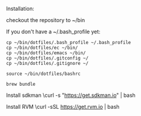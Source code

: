 Installation:

checkout the repository to ~/bin

If you don't have a ~/.bash_profile yet:

    cp ~/bin/dotfiles/.bash_profile ~/.bash_profile
    cp ~/bin/dotfiles/ec ~/bin/
    cp ~/bin/dotfiles/emacs ~/bin/
    cp ~/bin/dotfiles/.gitconfig ~/
    cp ~/bin/dotfiles/.gitignore ~/

    source ~/bin/dotfiles/bashrc

    brew bundle

Install sdkman
    \curl -s "https://get.sdkman.io" | bash

Install RVM
    \curl -sSL https://get.rvm.io | bash

